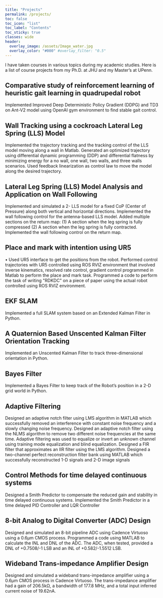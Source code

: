 ```yaml
---
title: "Projects"
permalink: /projects/
toc: false
toc_icon: "list"
toc_label: "Contents"
toc_sticky: true
classes: wide
header:
  overlay_image: /assets/Image_water.jpg
  overlay_color: "#000" #overlay_filter: "0.5"
---
```

I have taken courses in various topics during my academic studies. Here is a list of course projects from my Ph.D. at JHU and my Master’s at UPenn.

## Comparative study of reinforcement learning of heuristic gait learning in quadrupedal robot
Implemented Improved Deep Deterministic Policy Gradient (DDPG) and TD3 on Ant-V2 model using OpenAI gym environment to find stable gait control.

## Wall Tracking using a cockroach Lateral Leg Spring (LLS) Model
Implemented the trajectory tracking and the tracking control of the LLS model moving along a wall in Matlab. Generated an optimized trajectory using differential dynamic programming (DDP) and differential flatness by minimizing energy for a no wall, one wall, two walls, and three walls scenarios. Used feedback linearization as control law to move the model along the desired trajectory.

## Lateral Leg Spring (LLS) Model Analysis and Application on Wall Following
Implemented and simulated a 2- LLS model for a fixed CoP (Center of Pressure) along both vertical and horizontal directions. Implemented the wall following control for the antenna-based LLS model. Added multiple sections on the return map: (1) A section when the leg spring is fully compressed (2) A section when the leg spring is fully contracted. Implemented the wall following control on the return map.

## Place and mark with intention using UR5
• Used UR5 interface to get the positions from the robot. Performed control trajectories with UR5 controlled using ROS RVIZ environment that involved inverse kinematics, resolved rate control, gradient control programmed in Matlab to perform the place and mark task. Programmed a code to perform the task of writing "RDKDC" on a piece of paper using the actual robot controlled using ROS RVIZ environment.

## EKF SLAM
Implemented a full SLAM system based on an Extended Kalman Filter in Python.

## A Quaternion Based Unscented Kalman Filter Orientation Tracking
Implemented an Unscented Kalman Filter to track three-dimensional orientation in Python.

## Bayes Filter
Implemented a Bayes Filter to keep track of the Robot’s position in a 2-D grid world in Python.

## Adaptive Filtering
 Designed an adaptive notch filter using LMS algorithm in MATLAB which successfully removed an interference with constant noise frequency and a slowly changing noise frequency. Designed an adaptive notch filter using the NLMS algorithm to remove two different noise frequencies at the same time. Adaptive filtering was used to equalize or invert an unknown channel using training mode equalization and blind equalization. Designed a FIR filter that approximates an IIR filter using the LMS algorithm. Designed a two-channel perfect reconstruction filter bank using MATLAB which successfully reconstructed 1-D signals and 2-D image signals

## Control Methods for time delayed continuous systems
Designed a Smith Predictor to compensate the reduced gain and stability in time delayed continuous systems. Implemented the Smith Predictor in a time delayed PID Controller and LQR Controller

## 8-bit Analog to Digital Converter (ADC) Design
Designed and simulated an 8-bit pipeline ADC using Cadence Virtuoso using a 0.6µm CMOS process. Programmed a code using MATLAB to calculate the INL and DNL of the ADC. The ADC, when tested, provided a DNL of +0.7508/-1 LSB and an INL of +0.582/-1.5512 LSB.

## Wideband Trans-impedance Amplifier Design
Designed and simulated a wideband trans-impedance amplifier using a 0.6µm CMOS process in Cadence Virtuoso. The trans-impedance amplifier had a gain of 206.5kΩ, a bandwidth of 177.8 MHz, and a total input inferred current noise of 19.62nA.
